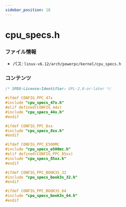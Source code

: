 ```yaml
---
sidebar_position: 18
---
```

# cpu_specs.h

### ファイル情報

- パス: `linux-v6.12/arch/powerpc/kernel/cpu_specs.h`

### コンテンツ

```h
/* SPDX-License-Identifier: GPL-2.0-or-later */

#ifdef CONFIG_PPC_47x
#include "cpu_specs_47x.h"
#elif defined(CONFIG_44x)
#include "cpu_specs_44x.h"
#endif

#ifdef CONFIG_PPC_8xx
#include "cpu_specs_8xx.h"
#endif

#ifdef CONFIG_PPC_E500MC
#include "cpu_specs_e500mc.h"
#elif defined(CONFIG_PPC_85xx)
#include "cpu_specs_85xx.h"
#endif

#ifdef CONFIG_PPC_BOOK3S_32
#include "cpu_specs_book3s_32.h"
#endif

#ifdef CONFIG_PPC_BOOK3S_64
#include "cpu_specs_book3s_64.h"
#endif

```
